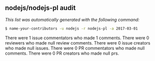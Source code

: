 ## nodejs/nodejs-pl audit

_This list was automatically generated with the following command:_

```sh
$ name-your-contributors -u nodejs -r nodejs-pl -a 2017-03-01
```

There were 1 issue commentators who made 1 comments.
There were 0 reviewers who made null review comments.
There were 0 issue creators who made null issues.
There were 0 PR commentators who made null comments.
There were 0 PR creators who made null prs.

